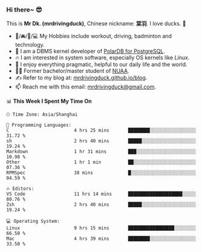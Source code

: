 ### Hi there~ 😎

This is **Mr Dk. (mrdrivingduck)**, Chinese nickname: **棠羽**. I love ducks. 🦆

- 💪/🚘/🏸/💻 My Hobbies include workout, driving, badminton and technology.
- 🍊 I am a DBMS kernel developer of [PolarDB for PostgreSQL](https://github.com/ApsaraDB/PolarDB-for-PostgreSQL).
- 🔥 I am interested in system software, especially OS kernels like *Linux*.
- 🔧 I enjoy everything pragmatic, helpful to our daily life and the world.
- 👨‍🎓 Former bachelor/master student of [NUAA](https://en.wikipedia.org/wiki/Nanjing_University_of_Aeronautics_and_Astronautics).
- ✍ Refer to my blog at: [mrdrivingduck.github.io/blog](https://mrdrivingduck.github.io/blog/).
- 📫 Reach me with this email: [mrdrivingduck@gmail.com](mailto:mrdrivingduck@gmail.com).

<!--START_SECTION:waka-->
📊 **This Week I Spent My Time On** 

```text
🕑︎ Time Zone: Asia/Shanghai

💬 Programming Languages: 
C                        4 hrs 25 mins       ████████░░░░░░░░░░░░░░░░░   31.72 % 
sh                       2 hrs 40 mins       █████░░░░░░░░░░░░░░░░░░░░   19.24 % 
Markdown                 1 hr 31 mins        ███░░░░░░░░░░░░░░░░░░░░░░   10.98 % 
Other                    1 hr 1 min          ██░░░░░░░░░░░░░░░░░░░░░░░   07.36 % 
RPMSpec                  38 mins             █░░░░░░░░░░░░░░░░░░░░░░░░   04.59 % 

🔥 Editors: 
VS Code                  11 hrs 14 mins      ████████████████████░░░░░   80.76 % 
Zsh                      2 hrs 40 mins       █████░░░░░░░░░░░░░░░░░░░░   19.24 % 

💻 Operating System: 
Linux                    9 hrs 15 mins       █████████████████░░░░░░░░   66.50 % 
Mac                      4 hrs 39 mins       ████████░░░░░░░░░░░░░░░░░   33.50 % 
```


<!--END_SECTION:waka-->

<!-- ![Mr Dk.'s GitHub Stats](https://github-readme-stats.vercel.app/api?username=mrdrivingduck&count_private&show_icons=true&theme=buefy) -->

<!-- ![Most Used Languages](https://github-readme-stats.vercel.app/api/top-langs/?username=mrdrivingduck&exclude_repo=mips32-CPU,snort-tcp-socket&theme=buefy&layout=compact&langs_count=10) -->


<!--
**mrdrivingduck/mrdrivingduck** is a ✨ _special_ ✨ repository because its `README.md` (this file) appears on your GitHub profile.

Here are some ideas to get you started:

- 🔭 I’m currently working on ...
- 🌱 I’m currently learning ...
- 👯 I’m looking to collaborate on ...
- 🤔 I’m looking for help with ...
- 💬 Ask me about ...
- 📫 How to reach me: ...
- 😄 Pronouns: ...
- ⚡ Fun fact: ...
-->
